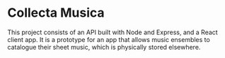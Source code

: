 # Collecta Musica

This project consists of an API built with Node and Express, and a React client app. It is a prototype for an app that allows music ensembles to catalogue their sheet music, which is physically stored elsewhere.
